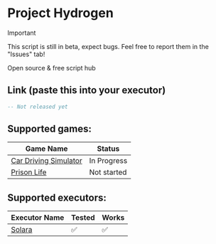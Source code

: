 # Project Hydrogen

> [!IMPORTANT]
> This script is still in beta, expect bugs. Feel free to report them in the "Issues" tab!

Open source & free script hub

## Link (paste this into your executor)

```lua
-- Not released yet
```

## Supported games:
| Game Name  | Status |
| ------------- | ------------- |
| [Car Driving Simulator](https://www.roblox.com/games/1137431029)  | In Progress  |
| [Prison Life](https://www.roblox.com/games/155615604)  | Not started  |

## Supported executors:
| Executor Name  | Tested | Works |
| ------------- | ------------- | ------------- |
| [Solara](https://getsolara.dev/)  | ✅  | ✅ |
